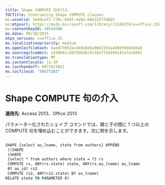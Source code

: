 ```yaml
---
title: Shape COMPUTE 句の介入
TOCTitle: Intervening Shape COMPUTE clauses
ms:assetid: 3e9dcef2-776c-0365-4a92-68e325f7dbb5
ms:mtpsurl: https://msdn.microsoft.com/library/JJ249174(v=office.15)
ms:contentKeyID: 48544380
ms.date: 09/18/2015
mtps_version: v=office.15
ms.localizationpriority: medium
ms.openlocfilehash: baed73952acd45e8dba9662191a4d0dfb6bdddad
ms.sourcegitcommit: a1d9041c20256616c9c183f7d1049142a7ac6991
ms.translationtype: MT
ms.contentlocale: ja-JP
ms.lasthandoff: 09/24/2021
ms.locfileid: "59577263"
---
```

# <a name="intervening-shape-compute-clauses"></a>Shape COMPUTE 句の介入


**適用先:** Access 2013、Office 2013

パラメーター化されたシェイプ コマンドでは、親と子の間に 1 つ以上の COMPUTE 句を埋め込むことができます。次に例を示します。

```vb 
 
SHAPE {select au_lname, state from authors} APPEND 
 ((SHAPE 
 (SHAPE 
 {select * from authors where state = ?} rs 
 COMPUTE rs, ANY(rs.state) state, ANY(rs.au_lname) au_lname 
 BY au_id) rs2 
 COMPUTE rs2, ANY(rs2.state) BY au_lname) 
RELATE state TO PARAMETER 0) 
```

